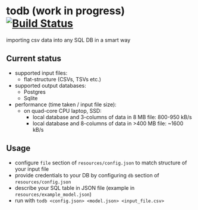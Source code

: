 # todb (work in progress) [![Build Status](https://travis-ci.com/emkor/todb.svg?branch=master)](https://travis-ci.com/emkor/todb)
importing csv data into any SQL DB in a smart way

## Current status
- supported input files:
    - flat-structure (CSVs, TSVs etc.)
- supported output databases:
    - Postgres
    - Sqlite
- performance (time taken / input file size):
    - on quad-core CPU laptop, SSD:
        - local database and 3-columns of data in 8 MB file: 800-950 kB/s
        - local database and 8-columns of data in >400 MB file: ~1600 kB/s

## Usage
- configure `file` section of `resources/config.json` to match structure of your input file
- provide credentials to your DB by configuring `db` section of `resources/config.json`
- describe your SQL table in JSON file (example in `resources/example_model.json`)
- run with `todb <config.json> <model.json> <input_file.csv>`
